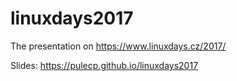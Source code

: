 # linuxdays2017

The presentation on https://www.linuxdays.cz/2017/

Slides: https://pulecp.github.io/linuxdays2017
